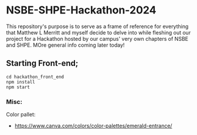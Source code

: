 # NSBE-SHPE-Hackathon-2024
This repository's purpose is to serve as a frame of reference for everything that Matthew L Merritt and myself decide to delve into while fleshing out our project 
for a Hackathon hosted by our campus' very own chapters of NSBE and SHPE. MOre general info coming later today!



## Starting Front-end;

```
cd hackathon_front_end
npm install
npm start
```

### Misc:
Color pallet:
- https://www.canva.com/colors/color-palettes/emerald-entrance/